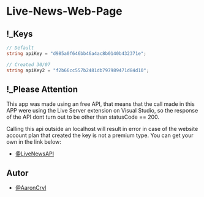 # Live-News-Web-Page

## !_Keys

```csharp
// Default
string apiKey = "d985a0f646bb46a4ac8b0140b432371e";

// Created 30/07
string apiKey2 = "f2b66cc557b2481db797989471d84d10";
```

## !_Please Attention
This app was made using an free API, that means that the call made in this APP were using the Live Server extension on Visual Studio, so the response of the API 
dont turn out to be  other than statusCode == 200.

Calling this api outside an localhost will result in error in case of the website account plan that created the key is not a premium type.
You can get your own in the link below:
- [@LiveNewsAPI](https://newsapi.org/)


## Autor
- [@AaronCrvl](https://www.github.com/AaronCrvl)
